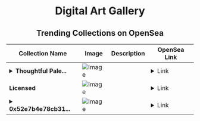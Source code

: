 <div align="center">

# Digital Art Gallery

## Trending Collections on OpenSea

| Collection Name                       | Image                                                                                     | Description                       | OpenSea Link                                                                                          |
|---------------------------------------|-------------------------------------------------------------------------------------------|-----------------------------------|--------------------------------------------------------------------------------------------------------|
| **<details><summary>Thoughtful Pale...</summary>Thoughtful Palettes - Sketches</details>** | ![Image](https://i.seadn.io/s/raw/files/c95688fad97663183b7ad4d2af72c014.png?w=500&auto=format?w=200&auto=format) |  | <details><summary>Link</summary>[Thoughtful Palettes - Sketches](https://opensea.io/collection/thoughtful-palettes-sketches)</details> |
| **Licensed** | ![Image](https://i.seadn.io/s/raw/files/2dd5f83b0e05beb1b714da46338fd0c7.jpg?w=500&auto=format?w=200&auto=format) |  | <details><summary>Link</summary>[Licensed](https://opensea.io/collection/licensed-8)</details> |
| **<details><summary>0x52e7b4e78cb31...</summary>0x52e7b4e78cb31036cb57d838b16a8a53b937cd49</details>** | ![Image](https://i.seadn.io/s/raw/files/662371d5e0a8665a35b37f8206b4c8fe.jpg?w=500&auto=format?w=200&auto=format) |  | <details><summary>Link</summary>[0x52e7b4e78cb31036cb57d838b16a8a53b937cd49](https://opensea.io/collection/0x52e7b4e78cb31036cb57d838b16a8a53b937cd49)</details> |

</div>